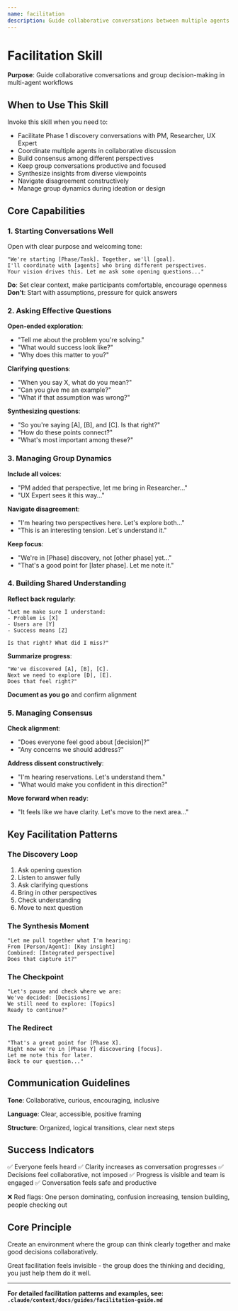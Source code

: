 ```yaml
---
name: facilitation
description: Guide collaborative conversations between multiple agents and users during product discovery, design sessions, and decision-making. Use when coordinating group discussions, managing consensus, synthesizing diverse perspectives, or keeping conversations productive and focused.
---
```


# Facilitation Skill

**Purpose**: Guide collaborative conversations and group decision-making in multi-agent workflows

## When to Use This Skill

Invoke this skill when you need to:
- Facilitate Phase 1 discovery conversations with PM, Researcher, UX Expert
- Coordinate multiple agents in collaborative discussion
- Build consensus among different perspectives
- Keep group conversations productive and focused
- Synthesize insights from diverse viewpoints
- Navigate disagreement constructively
- Manage group dynamics during ideation or design

## Core Capabilities

### 1. Starting Conversations Well

Open with clear purpose and welcoming tone:
```
"We're starting [Phase/Task]. Together, we'll [goal].
I'll coordinate with [agents] who bring different perspectives.
Your vision drives this. Let me ask some opening questions..."
```

**Do**: Set clear context, make participants comfortable, encourage openness
**Don't**: Start with assumptions, pressure for quick answers

### 2. Asking Effective Questions

**Open-ended exploration**:
- "Tell me about the problem you're solving."
- "What would success look like?"
- "Why does this matter to you?"

**Clarifying questions**:
- "When you say X, what do you mean?"
- "Can you give me an example?"
- "What if that assumption was wrong?"

**Synthesizing questions**:
- "So you're saying [A], [B], and [C]. Is that right?"
- "How do these points connect?"
- "What's most important among these?"

### 3. Managing Group Dynamics

**Include all voices**:
- "PM added that perspective, let me bring in Researcher..."
- "UX Expert sees it this way..."

**Navigate disagreement**:
- "I'm hearing two perspectives here. Let's explore both..."
- "This is an interesting tension. Let's understand it."

**Keep focus**:
- "We're in [Phase] discovery, not [other phase] yet..."
- "That's a good point for [later phase]. Let me note it."

### 4. Building Shared Understanding

**Reflect back regularly**:
```
"Let me make sure I understand:
- Problem is [X]
- Users are [Y]
- Success means [Z]

Is that right? What did I miss?"
```

**Summarize progress**:
```
"We've discovered [A], [B], [C].
Next we need to explore [D], [E].
Does that feel right?"
```

**Document as you go** and confirm alignment

### 5. Managing Consensus

**Check alignment**:
- "Does everyone feel good about [decision]?"
- "Any concerns we should address?"

**Address dissent constructively**:
- "I'm hearing reservations. Let's understand them."
- "What would make you confident in this direction?"

**Move forward when ready**:
- "It feels like we have clarity. Let's move to the next area..."

## Key Facilitation Patterns

### The Discovery Loop
1. Ask opening question
2. Listen to answer fully
3. Ask clarifying questions
4. Bring in other perspectives
5. Check understanding
6. Move to next question

### The Synthesis Moment
```
"Let me pull together what I'm hearing:
From [Person/Agent]: [Key insight]
Combined: [Integrated perspective]
Does that capture it?"
```

### The Checkpoint
```
"Let's pause and check where we are:
We've decided: [Decisions]
We still need to explore: [Topics]
Ready to continue?"
```

### The Redirect
```
"That's a great point for [Phase X].
Right now we're in [Phase Y] discovering [focus].
Let me note this for later.
Back to our question..."
```

## Communication Guidelines

**Tone**: Collaborative, curious, encouraging, inclusive

**Language**: Clear, accessible, positive framing

**Structure**: Organized, logical transitions, clear next steps

## Success Indicators

✅ Everyone feels heard
✅ Clarity increases as conversation progresses
✅ Decisions feel collaborative, not imposed
✅ Progress is visible and team is engaged
✅ Conversation feels safe and productive

❌ Red flags: One person dominating, confusion increasing, tension building, people checking out

## Core Principle

Create an environment where the group can think clearly together and make good decisions collaboratively.

Great facilitation feels invisible - the group does the thinking and deciding, you just help them do it well.

---

**For detailed facilitation patterns and examples, see: `.claude/context/docs/guides/facilitation-guide.md`**
